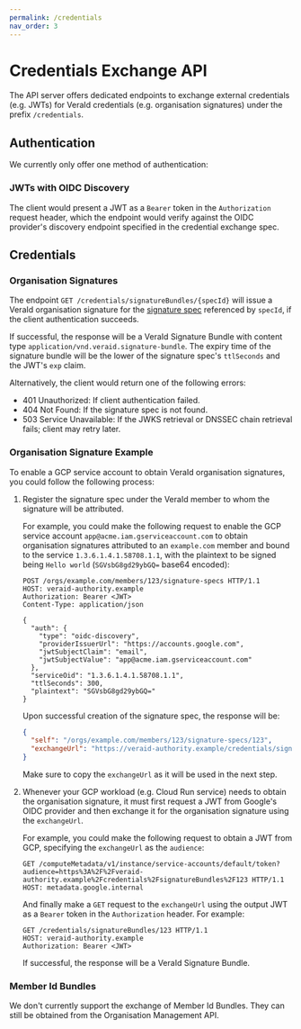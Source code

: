 ```yaml
---
permalink: /credentials
nav_order: 3
---
```

# Credentials Exchange API

The API server offers dedicated endpoints to exchange external credentials (e.g. JWTs) for VeraId credentials (e.g. organisation signatures) under the prefix `/credentials`.

## Authentication

We currently only offer one method of authentication:

### JWTs with OIDC Discovery

The client would present a JWT as a `Bearer` token in the `Authorization` request header, which the endpoint would verify against the OIDC provider's discovery endpoint specified in the credential exchange spec.

## Credentials

### Organisation Signatures

The endpoint `GET /credentials/signatureBundles/{specId}` will issue a VeraId organisation signature for the [signature spec](./api.md#signature-specs) referenced by `specId`, if the client authentication succeeds.

If successful, the response will be a VeraId Signature Bundle with content type `application/vnd.veraid.signature-bundle`. The expiry time of the signature bundle will be the lower of the signature spec's `ttlSeconds` and the JWT's `exp` claim.

Alternatively, the client would return one of the following errors:

- 401 Unauthorized: If client authentication failed.
- 404 Not Found: If the signature spec is not found.
- 503 Service Unavailable: If the JWKS retrieval or DNSSEC chain retrieval fails; client may retry later.

### Organisation Signature Example

To enable a GCP service account to obtain VeraId organisation signatures, you could follow the following process:

1. Register the signature spec under the VeraId member to whom the signature will be attributed.

   For example, you could make the following request to enable the GCP service account `app@acme.iam.gserviceaccount.com` to obtain organisation signatures attributed to an `example.com` member and bound to the service `1.3.6.1.4.1.58708.1.1`, with the plaintext to be signed being `Hello world` (`SGVsbG8gd29ybGQ=` base64 encoded):

   ```http
   POST /orgs/example.com/members/123/signature-specs HTTP/1.1
   HOST: veraid-authority.example
   Authorization: Bearer <JWT>
   Content-Type: application/json

   {
     "auth": {
       "type": "oidc-discovery",
       "providerIssuerUrl": "https://accounts.google.com",
       "jwtSubjectClaim": "email",
       "jwtSubjectValue": "app@acme.iam.gserviceaccount.com"
     },
     "serviceOid": "1.3.6.1.4.1.58708.1.1",
     "ttlSeconds": 300,
     "plaintext": "SGVsbG8gd29ybGQ="
   }
   ```

   Upon successful creation of the signature spec, the response will be:

   ```json
   {
     "self": "/orgs/example.com/members/123/signature-specs/123",
     "exchangeUrl": "https://veraid-authority.example/credentials/signatureBundles/123"
   }
   ```

   Make sure to copy the `exchangeUrl` as it will be used in the next step.
2. Whenever your GCP workload (e.g. Cloud Run service) needs to obtain the organisation signature, it must first request a JWT from Google's OIDC provider and then exchange it for the organisation signature using the `exchangeUrl`.

   For example, you could make the following request to obtain a JWT from GCP, specifying the `exchangeUrl` as the `audience`:

   ```http
   GET /computeMetadata/v1/instance/service-accounts/default/token?audience=https%3A%2F%2Fveraid-authority.example%2Fcredentials%2FsignatureBundles%2F123 HTTP/1.1
   HOST: metadata.google.internal
   ```

   And finally make a `GET` request to the `exchangeUrl` using the output JWT as a `Bearer` token in the `Authorization` header. For example:

   ```http
   GET /credentials/signatureBundles/123 HTTP/1.1
   HOST: veraid-authority.example
   Authorization: Bearer <JWT>
   ```

   If successful, the response will be a VeraId Signature Bundle.

### Member Id Bundles

We don't currently support the exchange of Member Id Bundles. They can still be obtained from the Organisation Management API.